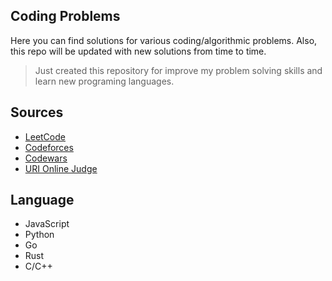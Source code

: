## Coding Problems
Here you can find solutions for various coding/algorithmic problems. 
Also, this repo will be updated with new solutions from time to time.

> Just created this repository for improve my problem solving skills and learn new programing languages.

## Sources
- [LeetCode](https://leetcode.com/)
- [Codeforces](https://codeforces.com/)
- [Codewars](https://www.codewars.com/)
- [URI Online Judge](https://www.urionlinejudge.com.br/)

## Language
- JavaScript
- Python
- Go
- Rust
- C/C++